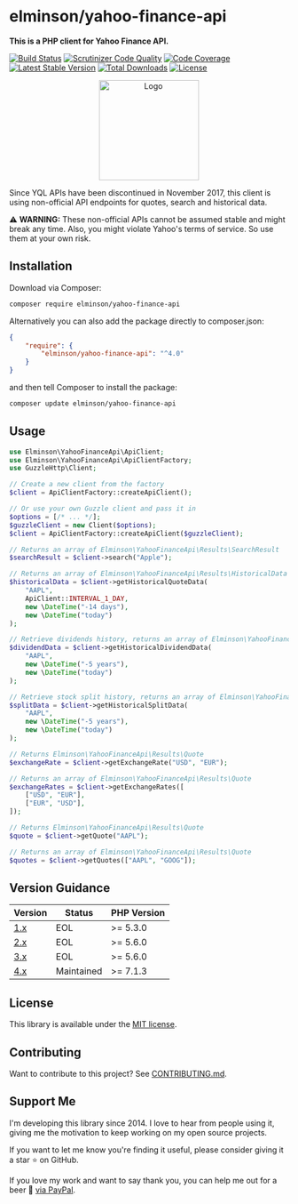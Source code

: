 elminson/yahoo-finance-api
=======================

**This is a PHP client for Yahoo Finance API.**

[![Build Status](https://github.com/elminson/yahoo-finance-api/workflows/CI/badge.svg?branch=4.x)](https://github.com/elminson/yahoo-finance-api/actions?query=workflow%3ACI+branch%3A4.x)
[![Scrutinizer Code Quality](https://scrutinizer-ci.com/g/elminson/yahoo-finance-api/badges/quality-score.png?b=4.x)](https://scrutinizer-ci.com/g/elminson/yahoo-finance-api/?branch=4.x)
[![Code Coverage](https://scrutinizer-ci.com/g/elminson/yahoo-finance-api/badges/coverage.png?b=4.x)](https://scrutinizer-ci.com/g/elminson/yahoo-finance-api/?branch=4.x)
[![Latest Stable Version](https://img.shields.io/packagist/v/elminson/yahoo-finance-api)](https://packagist.org/packages/elminson/yahoo-finance-api)
[![Total Downloads](https://img.shields.io/packagist/dt/elminson/yahoo-finance-api)](https://packagist.org/packages/elminson/yahoo-finance-api/stats)
[![License](https://poser.pugx.org/elminson/yahoo-finance-api/license.svg)](https://packagist.org/packages/elminson/yahoo-finance-api)

<p align="center"><img alt="Logo" src="doc/logo.svg" width="180" /></p>

Since YQL APIs have been discontinued in November 2017, this client is using non-official API endpoints for quotes, search and historical data.

⚠️ **WARNING:** These non-official APIs cannot be assumed stable and might break any time. Also, you might violate Yahoo's terms of service. So use them at your own risk.

## Installation

Download via Composer:

```bash
composer require elminson/yahoo-finance-api
```

Alternatively you can also add the package directly to composer.json:

```json
{
    "require": {
        "elminson/yahoo-finance-api": "^4.0"
    }
}
```

and then tell Composer to install the package:

```bash
composer update elminson/yahoo-finance-api
```

## Usage

```php
use Elminson\YahooFinanceApi\ApiClient;
use Elminson\YahooFinanceApi\ApiClientFactory;
use GuzzleHttp\Client;

// Create a new client from the factory
$client = ApiClientFactory::createApiClient();

// Or use your own Guzzle client and pass it in
$options = [/* ... */];
$guzzleClient = new Client($options);
$client = ApiClientFactory::createApiClient($guzzleClient);

// Returns an array of Elminson\YahooFinanceApi\Results\SearchResult
$searchResult = $client->search("Apple");

// Returns an array of Elminson\YahooFinanceApi\Results\HistoricalData
$historicalData = $client->getHistoricalQuoteData(
    "AAPL",
    ApiClient::INTERVAL_1_DAY,
    new \DateTime("-14 days"),
    new \DateTime("today")
);

// Retrieve dividends history, returns an array of Elminson\YahooFinanceApi\Results\DividendData
$dividendData = $client->getHistoricalDividendData(
    "AAPL",
    new \DateTime("-5 years"),
    new \DateTime("today")
);

// Retrieve stock split history, returns an array of Elminson\YahooFinanceApi\Results\SplitData
$splitData = $client->getHistoricalSplitData(
    "AAPL",
    new \DateTime("-5 years"),
    new \DateTime("today")
);

// Returns Elminson\YahooFinanceApi\Results\Quote
$exchangeRate = $client->getExchangeRate("USD", "EUR");

// Returns an array of Elminson\YahooFinanceApi\Results\Quote
$exchangeRates = $client->getExchangeRates([
    ["USD", "EUR"],
    ["EUR", "USD"],
]);

// Returns Elminson\YahooFinanceApi\Results\Quote
$quote = $client->getQuote("AAPL");

// Returns an array of Elminson\YahooFinanceApi\Results\Quote
$quotes = $client->getQuotes(["AAPL", "GOOG"]);
```

Version Guidance
----------------

| Version        | Status     | PHP Version |
|----------------|------------|-------------|
| [1.x][v1-repo] | EOL        |>= 5.3.0     |
| [2.x][v2-repo] | EOL        |>= 5.6.0     |
| [3.x][v3-repo] | EOL        |>= 5.6.0     |
| [4.x][v4-repo] | Maintained |>= 7.1.3     |

[v1-repo]: https://github.com/elminson/yahoo-finance-api/tree/1.x
[v2-repo]: https://github.com/elminson/yahoo-finance-api/tree/2.x
[v3-repo]: https://github.com/elminson/yahoo-finance-api/tree/3.x
[v4-repo]: https://github.com/elminson/yahoo-finance-api/tree/4.x

License
-------
This library is available under the [MIT license](LICENSE).

Contributing
------------
Want to contribute to this project? See [CONTRIBUTING.md](CONTRIBUTING.md).

Support Me
----------
I'm developing this library since 2014. I love to hear from people using it, giving me the motivation to keep working
on my open source projects.

If you want to let me know you're finding it useful, please consider giving it a star ⭐ on GitHub.

If you love my work and want to say thank you, you can help me out for a beer 🍻️
[via PayPal](https://paypal.me/ChristianScheb).
